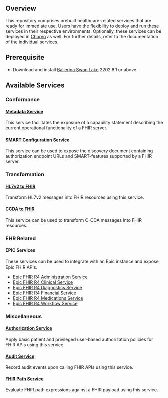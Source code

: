 ## Overview
This repository comprises prebuilt healthcare-related services that are ready for immediate use. Users have the flexibility to deploy and run these services in their respective environments. Optionally, these services can be deployed in [Choreo](https://console.choreo.dev/home) as well. For further details, refer to the documentation of the individual services.

## Prerequisite
- Download and install [Ballerina Swan Lake](https://ballerina.io/downloads/) 2202.8.1 or above.

## Available Services
### Conformance
#### [Metadata Service](conformance/metadata-fhirr4-service/)
This service facilitates the exposure of a capability statement describing the current operational functionality of a FHIR server.

#### [SMART Configuration Service](conformance/smart-config-fhirr4-service/)
This service can be used to expose the discovery document containing authorization endpoint URLs and SMART-features supported by a FHIR server.

### Transformation
#### [HL7v2 to FHIR](transformation/v2-to-fhirr4-service/)
Transform HL7v2 messages into FHIR resources using this service.

#### [CCDA to FHIR](transformation/ccda-to-fhirr4-service/)
This service can be used to transform C-CDA messages into FHIR resources.

### EHR Related
#### EPIC Services
These services can be used to integrate with an Epic instance and expose Epic FHIR APIs.

- [Epic FHIR R4 Administration Service](ehr-connectivity/epic-fhirr4-administration-api-service/)
- [Epic FHIR R4 Clinical Service](ehr-connectivity/epic-fhirr4-clinical-api-service/)
- [Epic FHIR R4 Diagnostics Service](ehr-connectivity/epic-fhirr4-diagnostics-api-service/)
- [Epic FHIR R4 Financial Service](ehr-connectivity/epic-fhirr4-financial-api-service/)
- [Epic FHIR R4 Medications Service](ehr-connectivity/epic-fhirr4-medications-api-service/)
- [Epic FHIR R4 Workflow Service](ehr-connectivity/epic-fhirr4-workflow-api-service/)

### Miscellaneous
#### [Authorization Service](miscellaneous/authz-fhirr4-service/)
Apply basic patient and privileged user-based authorization policies for FHIR APIs using this service.

#### [Audit Service](miscellaneous/audit-service/)
Record audit events upon calling FHIR APIs using this service.

#### [FHIR Path Service](miscellaneous/fhirpath-service/)
Evaluate FHIR path expressions against a FHIR payload using this service.
